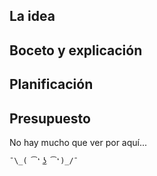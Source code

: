 ## La idea

## Boceto y explicación

## Planificación

## Presupuesto

No hay mucho que ver por aquí...

```{.tight-code}
¯\_( ͡❛ ͜ʖ ͡❛)_/¯ 
```

